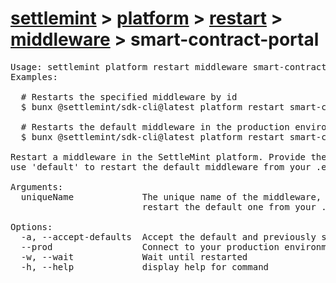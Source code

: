 # [settlemint](../../../../settlemint.md) > [platform](../../../platform.md) > [restart](../../restart.md) > [middleware](../middleware.md) > smart-contract-portal

<pre>Usage: settlemint platform restart middleware smart-contract-portal|scp 
Examples:

  # Restarts the specified middleware by id
  $ bunx @settlemint/sdk-cli@latest platform restart smart-contract-portal smart-contract-portal <middleware-id>

  # Restarts the default middleware in the production environment
  $ bunx @settlemint/sdk-cli@latest platform restart smart-contract-portal smart-contract-portal default --prod

Restart a middleware in the SettleMint platform. Provide the middleware ID or
use 'default' to restart the default middleware from your .env file.

Arguments:
  uniqueName             The unique name of the middleware, use 'default' to
                         restart the default one from your .env file

Options:
  -a, --accept-defaults  Accept the default and previously set values
  --prod                 Connect to your production environment
  -w, --wait             Wait until restarted
  -h, --help             display help for command
</pre>